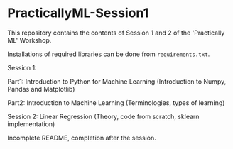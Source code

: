 # PracticallyML-Session1
This repository contains the contents of Session 1 and 2 of the 'Practically ML' Workshop.

Installations of required libraries can be done from ```requirements.txt```.

Session 1: 

Part1: Introduction to Python for Machine Learning (Introduction to Numpy, Pandas and Matplotlib)

Part2: Introduction to Machine Learning (Terminologies, types of learning)

Session 2: Linear Regression (Theory, code from scratch, sklearn implementation)

Incomplete README, completion after the session.
